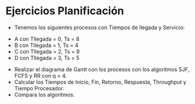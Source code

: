 # Ejercicios Planificación

* Tenemos los siguientes procesos con Tiempos de llegada y Servicio:
- A con Tllegada = 0, Ts = 8
- B con Tllegada = 1, Ts = 4
- C con Tllegada = 2, Ts = 9
- D con Tllegada = 3, Ts = 5

* Realizar el diagrama de Gantt con los procesos con los algoritmos SJF, FCFS y RR con q = 4.
* Calcular los Tiempos de Inicio, Fin, Retorno, Respuesta, Throughput y Tiempo Procesador.
* Compara los algoritmos.
